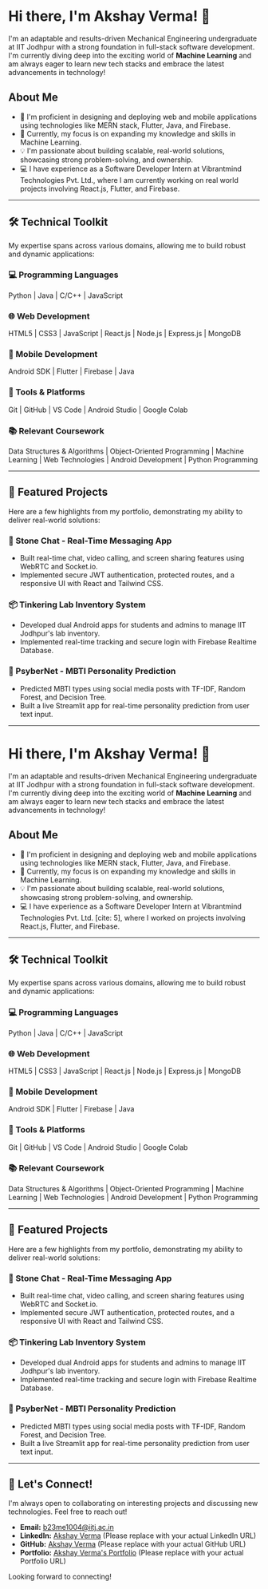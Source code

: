 # Hi there, I'm Akshay Verma! 👋

I'm an adaptable and results-driven Mechanical Engineering undergraduate at IIT Jodhpur with a strong foundation in full-stack software development. I'm currently diving deep into the exciting world of **Machine Learning** and am always eager to learn new tech stacks and embrace the latest advancements in technology!

## About Me

- 🔭 I'm proficient in designing and deploying web and mobile applications using technologies like MERN stack, Flutter, Java, and Firebase.
- 🌱 Currently, my focus is on expanding my knowledge and skills in Machine Learning.
- 💡 I'm passionate about building scalable, real-world solutions, showcasing strong problem-solving, and ownership.
- 💻 I have experience as a Software Developer Intern at Vibrantmind Technologies Pvt. Ltd., where I am currently working on real world projects involving React.js, Flutter, and Firebase.

---

## 🛠️ Technical Toolkit

My expertise spans across various domains, allowing me to build robust and dynamic applications:

### 💻 Programming Languages
Python | Java | C/C++ | JavaScript 

### 🌐 Web Development
HTML5 | CSS3 | JavaScript | React.js | Node.js | Express.js | MongoDB 

### 📱 Mobile Development
Android SDK | Flutter | Firebase | Java 

### 🧰 Tools & Platforms
Git | GitHub | VS Code | Android Studio | Google Colab 

### 📚 Relevant Coursework
Data Structures & Algorithms | Object-Oriented Programming | Machine Learning | Web Technologies | Android Development | Python Programming 

---

## 🚀 Featured Projects

Here are a few highlights from my portfolio, demonstrating my ability to deliver real-world solutions:

### 💬 Stone Chat - Real-Time Messaging App
* Built real-time chat, video calling, and screen sharing features using WebRTC and Socket.io.
* Implemented secure JWT authentication, protected routes, and a responsive UI with React and Tailwind CSS.

### 📦 Tinkering Lab Inventory System
* Developed dual Android apps for students and admins to manage IIT Jodhpur's lab inventory.
* Implemented real-time tracking and secure login with Firebase Realtime Database.

### 🧠 PsyberNet - MBTI Personality Prediction
* Predicted MBTI types using social media posts with TF-IDF, Random Forest, and Decision Tree.
* Built a live Streamlit app for real-time personality prediction from user text input.

---

# Hi there, I'm Akshay Verma! 👋

I'm an adaptable and results-driven Mechanical Engineering undergraduate at IIT Jodhpur with a strong foundation in full-stack software development. I'm currently diving deep into the exciting world of **Machine Learning** and am always eager to learn new tech stacks and embrace the latest advancements in technology!

## About Me

- 🔭 I'm proficient in designing and deploying web and mobile applications using technologies like MERN stack, Flutter, Java, and Firebase.
- 🌱 Currently, my focus is on expanding my knowledge and skills in Machine Learning.
- 💡 I'm passionate about building scalable, real-world solutions, showcasing strong problem-solving, and ownership.
- 💻 I have experience as a Software Developer Intern at Vibrantmind Technologies Pvt. Ltd. [cite: 5], where I worked on projects involving React.js, Flutter, and Firebase.

---

## 🛠️ Technical Toolkit

My expertise spans across various domains, allowing me to build robust and dynamic applications:

### 💻 Programming Languages
Python | Java | C/C++ | JavaScript 

### 🌐 Web Development
HTML5 | CSS3 | JavaScript | React.js | Node.js | Express.js | MongoDB 

### 📱 Mobile Development
Android SDK | Flutter | Firebase | Java 

### 🧰 Tools & Platforms
Git | GitHub | VS Code | Android Studio | Google Colab 

### 📚 Relevant Coursework
Data Structures & Algorithms | Object-Oriented Programming | Machine Learning | Web Technologies | Android Development | Python Programming 

---

## 🚀 Featured Projects

Here are a few highlights from my portfolio, demonstrating my ability to deliver real-world solutions:

### 💬 Stone Chat - Real-Time Messaging App
* Built real-time chat, video calling, and screen sharing features using WebRTC and Socket.io.
* Implemented secure JWT authentication, protected routes, and a responsive UI with React and Tailwind CSS.

### 📦 Tinkering Lab Inventory System
* Developed dual Android apps for students and admins to manage IIT Jodhpur's lab inventory.
* Implemented real-time tracking and secure login with Firebase Realtime Database.

### 🧠 PsyberNet - MBTI Personality Prediction
* Predicted MBTI types using social media posts with TF-IDF, Random Forest, and Decision Tree.
* Built a live Streamlit app for real-time personality prediction from user text input.

---

## 🤝 Let's Connect!

I'm always open to collaborating on interesting projects and discussing new technologies. Feel free to reach out!

-   **Email:** b23me1004@iitj.ac.in 
-   **LinkedIn:** [Akshay Verma](https://www.linkedin.com/in/akshay-verma) (Please replace with your actual LinkedIn URL)
-   **GitHub:** [Akshay Verma](https://github.com/Ak-soni2)  (Please replace with your actual GitHub URL)
-   **Portfolio:** [Akshay Verma's Portfolio](https://akshay-verma.vercel.app/)  (Please replace with your actual Portfolio URL)

Looking forward to connecting!
